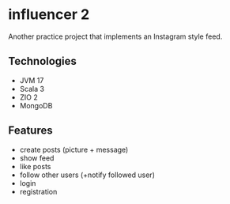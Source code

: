 # influencer 2
Another practice project that implements an Instagram style feed.

## Technologies
* JVM 17
* Scala 3
* ZIO 2
* MongoDB

## Features
* create posts (picture + message)
* show feed
* like posts
* follow other users (+notify followed user)
* login
* registration
